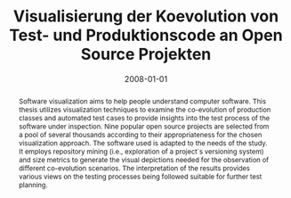 ---
abstract: Software visualization aims to help people understand computer software.
  This thesis utilizes visualization techniques to examine the co-evolution of production
  classes and automated test cases to provide insights into the test process of the
  software under inspection. Nine popular open source projects are selected from a
  pool of several thousands according to their appropriateness for the chosen visualization
  approach. The software used is adapted to the needs of the study. It employs repository
  mining (i.e., exploration of a project´s versioning system) and size metrics to
  generate the visual depictions needed for the observation of different co-evolution
  scenarios. The interpretation of the results provides various views on the testing
  processes being followed suitable for further test planning.
authors:
- Martin Winkelbauer
date: '2008-01-01'
featured: false
links:
- name: Publik
  url: https://publik.tuwien.ac.at/showentry.php?ID=172147&lang=2
publication_types:
- '7'
publishDate: '2008-01-01'
title: Visualisierung der Koevolution von Test- und Produktionscode an Open Source
  Projekten
url_pdf: ''
---